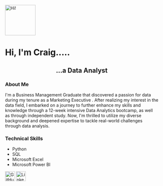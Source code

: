 <p align="left">
  <img src="https://user-images.githubusercontent.com/18350557/176309783-0785949b-9127-417c-8b55-ab5a4333674e.gif" alt="Hi!" width="100"/>
</p>

<h1 align="left">Hi, I'm Craig.....</h1>

<h2 align="center">...a Data Analyst</h2>

### About Me
I'm a Business Management Graduate that discovered a passion for data during my tenure as a Marketing Executive . After realizing my interest in the data field, I embarked on a journey to further enhance my skills and knowledge through a 12-week intensive Data Analytics bootcamp, as well as through independent study. Now, I'm thrilled to utilize my diverse background and deepened expertise to tackle real-world challenges through data analysis. 

### Technical Skills
<p align="left">
    <ul>
       <li>Python</li>
        <li>SQL</li>
       <li>Microsoft Excel</li>
        <li>Microsoft Power BI</li>
    </ul>
</p>


<p align="left">
    <a href="https://www.github.com/Craig-Vaughan-R" target="_blank" rel="noreferrer"><img src="https://raw.githubusercontent.com/danielcranney/readme-generator/main/public/icons/socials/github.svg" width="32" height="32" alt="GitHub"/></a>
    <a href="https://www.linkedin.com/in/craig-vaughan-r/" target="_blank" rel="noreferrer"><img src="https://raw.githubusercontent.com/danielcranney/readme-generator/main/public/icons/socials/linkedin.svg" width="32" height="32" alt="LinkedIn"/></a>
</p>
